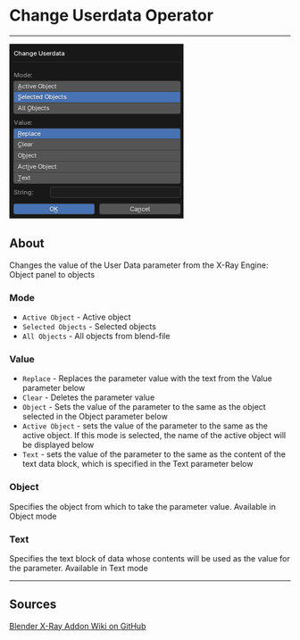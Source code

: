 # Change Userdata Operator

___

![alt text](assets/images/operator-change-userdata.png)

## About

Changes the value of the User Data parameter from the X-Ray Engine: Object panel to objects

### Mode

- `Active Object` - Active object
- `Selected Objects` - Selected objects
- `All Objects` - All objects from blend-file

### Value

- `Replace` - Replaces the parameter value with the text from the Value parameter below
- `Clear` - Deletes the parameter value
- `Object` - Sets the value of the parameter to the same as the object selected in the Object parameter below
- `Active Object` - sets the value of the parameter to the same as the active object. If this mode is selected, the name of the active object will be displayed below
- `Text` - sets the value of the parameter to the same as the content of the text data block, which is specified in the Text parameter below

### Object

Specifies the object from which to take the parameter value. Available in Object mode

### Text

Specifies the text block of data whose contents will be used as the value for the parameter. Available in Text mode

___

## Sources

[Blender X-Ray Addon Wiki on GitHub](https://github.com/PavelBlend/blender-xray/wiki/Panel-Props-Tools#change-userdata)
